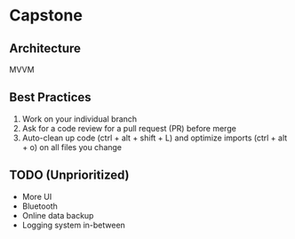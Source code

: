 # Capstone
## Architecture
MVVM

## Best Practices
1. Work on your individual branch
2. Ask for a code review for a pull request (PR) before merge
3. Auto-clean up code (ctrl + alt + shift + L) and optimize imports (ctrl + alt + o) on all files you change

## TODO (Unprioritized)
* More UI
* Bluetooth
* Online data backup
* Logging system in-between
